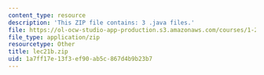 ```yaml
---
content_type: resource
description: 'This ZIP file contains: 3 .java files.'
file: https://ol-ocw-studio-app-production.s3.amazonaws.com/courses/1-204-computer-algorithms-in-systems-engineering-spring-2010/1a7ff17e13f3ef90ab5c867d4b9b23b7_lec21b.zip
file_type: application/zip
resourcetype: Other
title: lec21b.zip
uid: 1a7ff17e-13f3-ef90-ab5c-867d4b9b23b7
---
```

